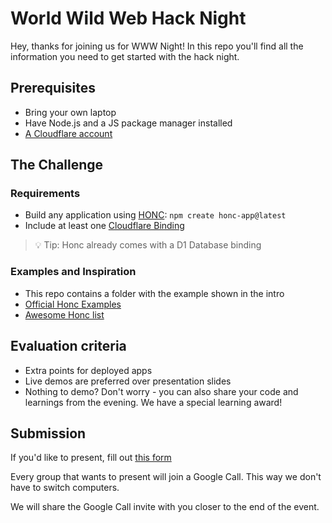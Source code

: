 # World Wild Web Hack Night
Hey, 
thanks for joining us for WWW Night! In this repo you'll find all the information you need to get started with the hack night. 

## Prerequisites
* Bring your own laptop
* Have Node.js and a JS package manager installed
* [A Cloudflare account](https://dash.cloudflare.com/login/) 

## The Challenge
### Requirements
- Build any application using [HONC](https://honc.dev/): `npm create honc-app@latest`
- Include at least one [Cloudflare Binding](https://developers.cloudflare.com/workers/runtime-apis/bindings/)

> 💡 Tip: Honc already comes with a D1 Database binding

### Examples and Inspiration
- This repo contains a folder with the example shown in the intro
- [Official Honc Examples](https://github.com/fiberplane/create-honc-app/tree/main/examples)
- [Awesome Honc list](https://github.com/fiberplane/awesome-honc)


## Evaluation criteria
- Extra points for deployed apps
- Live demos are preferred over presentation slides
- Nothing to demo? Don't worry - you can also share your code and learnings from the evening. We have a special learning award!

## Submission
If you'd like to present, fill out [this form](https://forms.gle/qKFmVuMTnJqqS5qeA)

Every group that wants to present will join a Google Call. This way we don't have to switch computers. 

We will share the Google Call invite with you closer to the end of the event. 
